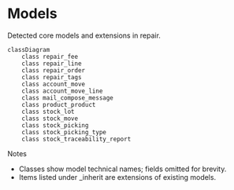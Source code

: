# Models

Detected core models and extensions in repair.

```mermaid
classDiagram
    class repair_fee
    class repair_line
    class repair_order
    class repair_tags
    class account_move
    class account_move_line
    class mail_compose_message
    class product_product
    class stock_lot
    class stock_move
    class stock_picking
    class stock_picking_type
    class stock_traceability_report
```

Notes
- Classes show model technical names; fields omitted for brevity.
- Items listed under _inherit are extensions of existing models.
